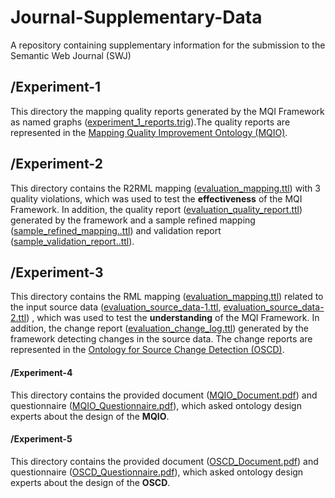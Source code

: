 # Journal-Supplementary-Data
A repository containing supplementary information for the submission to the Semantic Web Journal (SWJ)


## /Experiment-1
This directory the mapping quality reports generated by the MQI Framework as named graphs ([experiment_1_reports.trig](./Experiment-1/experiment_1_reports.trig)).The quality reports are represented in the [Mapping Quality Improvement Ontology (MQIO)](https://w3id.org/MQIO). 


## /Experiment-2
This directory contains the R2RML mapping 
([evaluation_mapping.ttl](./Experiment-2/evaluation_mapping.ttl)) 
with 3 quality violations, which 
was used to test the **effectiveness** of the MQI Framework. 
In addition, the quality report 
([evaluation_quality_report.ttl](./Experiment-2/evaluation_quality_report.ttl)) 
generated by the framework and a sample 
refined mapping
([sample_refined_mapping..ttl](./Experiment-2/sample_refined_mapping.ttl)) 
and validation report 
([sample_validation_report..ttl](./Experiment-2/sample_validation_report.ttl)).


## /Experiment-3
This directory contains the RML mapping 
([evaluation_mapping.ttl](./Experiment-3/evaluation_mapping.ttl)) 
related to the input source data ([evaluation_source_data-1.ttl](./Experiment-3/evaluation_source_data-1.csv), [evaluation_source_data-2.ttl](./Experiment-3/evaluation_source_data-2.csv))
, which was used to test the **understanding** of the MQI Framework. 
In addition, the change report
([evaluation_change_log.ttl](./Experiment-3/evaluation_change_log.ttl)) 
generated by the framework detecting changes in the source data. The change reports are represented in the [Ontology for Source Change Detection (OSCD)](https://w3id.org/OSCD). 



#### /Experiment-4
This directory contains the provided document ([MQIO_Document.pdf](./Experiment-4/MQIO_Document.pdf)) and questionnaire ([MQIO_Questionnaire.pdf](./Experiment-4/MQIO_Questionnaire.pdf)), which asked ontology design experts about the design of the 
**MQIO**. 


#### /Experiment-5
This directory contains the provided document ([OSCD_Document.pdf](./Experiment-5/OSCD_Document.pdf))  and questionnaire ([OSCD_Questionnaire.pdf](./Experiment-5/OSCD_Questionnaire.pdf)), 
which asked ontology design experts about the design of the 
**OSCD**. 

